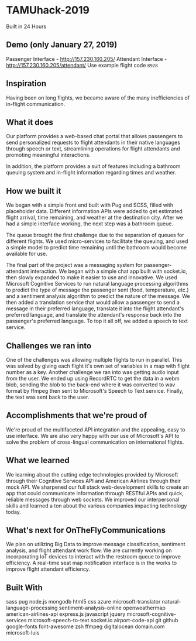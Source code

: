 # TAMUhack-2019

Built in 24 Hours

## Demo (only January 27, 2019)
Passenger Interface - http://157.230.160.205/
Attendant Interface - http://157.230.160.205/attendant/
Use example flight code `8928`


## Inspiration
Having been on long flights, we became aware of the many inefficiencies of in-flight communication.



## What it does
Our platform provides a web-based chat portal that allows passengers 
to send personalized requests to flight attendants in their native 
languages through speech or text, streamlining operations for flight 
attendants and promoting meaningful interactions.

In addition, the platform provides a suit of features including a 
bathroom queuing system and in-flight information regarding times and 
weather.

## How we built it
We began with a simple front end built with Pug and SCSS, filled with
 placeholder data. Different information APIs were added to get 
estimated flight arrival, time remaining, and weather at the destination
 city. After we had a simple interface working, the next step was a 
bathroom queue.

The queue brought the first challenge due to the separation of queues
 for different flights. We used micro-services to facilitate the 
queuing, and used a simple model to predict time remaining until the 
bathroom would become available for use.

The final part of the project was a messaging system for 
passenger-attendant interaction. We began with a simple chat app built 
with socket.io, then slowly expanded to make it easier to use and 
innovative. We used Microsoft Cognitive Services to run natural language
 processing algorithms to predict the type of message the passenger sent
 (food, temperature, etc.) and a sentiment analysis algorithm to predict
 the nature of the message. We then added a translation service that 
would allow a passenger to send a message in their preferred language, 
translate it into the flight attendant's preferred language, and 
translate the attendant's response back into the passenger's preferred 
language. To top it all off, we added a speech to text service.

## Challenges we ran into
One of the challenges was allowing multiple flights to run in 
parallel. This was solved by giving each flight it's own set of 
variables in a map with flight number as a key. Another challenge we ran
 into was getting audio input from the user. We ended up using RecordRTC
 to get the data in a webm blob, sending the blob to the back-end where 
it was converted to wav format by ffmpeg then sent to Microsoft's Speech
 to Text service. Finally, the text was sent back to the user.

## Accomplishments that we're proud of
We're proud of the multifaceted API integration and the appealing, 
easy to use interface. We are also very happy with our use of 
Microsoft's API to solve the problem of cross-lingual communication on 
international flights.

## What we learned
We learning about the cutting edge technologies provided by Microsoft
 through their Cognitive Services API and American Airlines through 
their mock API. We sharpened our full stack web-development skills to 
create an app that could communicate information through RESTful APIs 
and quick, reliable messages through web sockets. We improved our 
interpersonal skills and learned a ton about the various companies 
impacting technology today.

## What's next for OnTheFlyCommunications
We plan on utilizing Big Data to improve message classification, 
sentiment analysis, and flight attendant work flow. We are currently 
working on incorporating IoT devices to interact with the restroom queue
 to improve efficiency. A real-time seat map notification interface is 
in the works to improve flight attendant efficiency. 

## Built With
sass
pug
node.js
mongodb
html5
css
azure
microsoft-translator
natural-language-processing
sentiment-analysis-online
openweathermap
american-airlines-api
express.js
javascript
jquery
microsoft-cognitive-services
microsoft-speech-to-text
socket.io
airport-code-api
git
github
google-fonts
font-awesome
zsh
ffmpeg
digitalocean
domain.com
microsoft-luis
